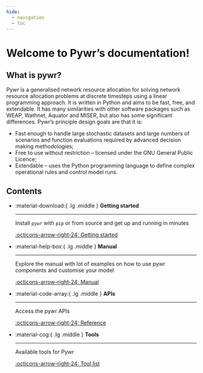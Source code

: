 ```yaml
---
hide:
  - navigation
  - toc
---
```


# Welcome to Pywr’s documentation!

## What is pywr?
Pywr is a generalised network resource allocation for solving network resource allocation problems at discrete 
timesteps using a linear programming approach. It is written in Python and aims to be fast, free, and extendable. 
It has many similarities with other software packages such as WEAP, Wathnet, Aquator and MISER, but also has some
significant differences. Pywr’s principle design goals are that it is:

- Fast enough to handle large stochastic datasets and large numbers of scenarios and function evaluations required by advanced decision making methodologies;
- Free to use without restriction – licensed under the GNU General Public Licence;
- Extendable – uses the Python programming language to define complex operational rules and control model runs.

## Contents

<div class="grid cards" markdown>

-   :material-download:{ .lg .middle } __Getting started__

    ---

    Install `pywr` with `pip` or from source and get up
    and running in minutes

    [:octicons-arrow-right-24: Getting started](./get_started/intro.md)

-   :material-help-box:{ .lg .middle } __Manual__

    ---

    Explore the manual with lot of examples on how to use
    pywr components and customise your model

    [:octicons-arrow-right-24: Manual](./manual)

-   :material-code-array:{ .lg .middle } __APIs__

    ---

    Access the pywr APIs

    [:octicons-arrow-right-24: Reference](./api)

-   :material-cog:{ .lg .middle } __Tools__

    ---

    Available tools for Pywr

    [:octicons-arrow-right-24: Tool list](./tools)

</div>
